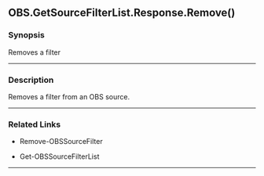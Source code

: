 OBS.GetSourceFilterList.Response.Remove()
-----------------------------------------




### Synopsis
Removes a filter



---


### Description

Removes a filter from an OBS source.



---


### Related Links
* Remove-OBSSourceFilter



* Get-OBSSourceFilterList





---

